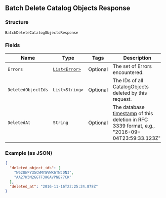 ## Batch Delete Catalog Objects Response

### Structure

`BatchDeleteCatalogObjectsResponse`

### Fields

| Name | Type | Tags | Description | Getter |
|  --- | --- | --- | --- | --- |
| `Errors` | [`List<Error>`](/doc/models/error.md) | Optional | The set of Errors encountered. | List<Error> getErrors() |
| `DeletedObjectIds` | `List<String>` | Optional | The IDs of all CatalogObjects deleted by this request. | List<String> getDeletedObjectIds() |
| `DeletedAt` | `String` | Optional | The database [timestamp](https://developer.squareup.com/docs/build-basics/working-with-dates) of this deletion in RFC 3339 format, e.g., "2016-09-04T23:59:33.123Z". | String getDeletedAt() |

### Example (as JSON)

```json
{
  "deleted_object_ids": [
    "W62UWFY35CWMYGVWK6TWJDNI",
    "AA27W3M2GGTF3H6AVPNB77CK"
  ],
  "deleted_at": "2016-11-16T22:25:24.878Z"
}
```

